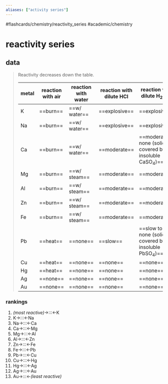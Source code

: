 ```yaml
---
aliases: ["activity series"]
---
```


#flashcards/chemistry/reactivity_series #academic/chemistry

# reactivity series

## data
> Reactivity decreases down the table.
>
> metal | reaction with air | reaction with water | reaction with dilute HCl | reaction with dilute H<sub>2</sub>SO<sub>4</sub>
> -|-|-|-|-
> K | ==burn== | ==w/ water== | ==explosive== | ==explosive==
> Na | ==burn== | ==w/ water== | ==explosive== | ==explosive==
> Ca | ==burn== | ==w/ water== | ==moderate== | ==moderate to none (solid covered by insoluble CaSO<sub>4</sub>)==
> Mg | ==burn== | ==w/ steam== | ==moderate== | ==moderate==
> Al | ==burn== | ==w/ steam== | ==moderate== | ==moderate==
> Zn | ==burn== | ==w/ steam== | ==moderate== | ==moderate==
> Fe | ==burn== | ==w/ steam== | ==moderate== | ==moderate==
> Pb | ==heat== | ==none== | ==slow== | ==slow to none (solid covered by insoluble PbSO<sub>4</sub>)==
> Cu | ==heat== | ==none== | ==none== | ==none==
> Hg | ==heat== | ==none== | ==none== | ==none==
> Ag | ==none== | ==none== | ==none== | ==none==
> Au | ==none== | ==none== | ==none== | ==none== <!--SR:!2022-05-30,28,250!2022-05-25,23,250!2022-07-08,48,250!2022-05-29,27,250!2022-05-29,27,250!2022-05-26,24,250!2022-05-28,26,250!2022-07-21,58,250!2022-07-19,56,250!2022-07-14,51,250!2022-05-27,25,250!2022-07-17,54,250!2022-05-26,24,250!2022-07-06,46,250!2022-05-30,28,250!2022-07-12,52,250!2022-05-25,23,250!2022-07-15,52,250!2022-05-30,28,250!2022-07-16,53,250!2022-05-28,26,250!2022-05-28,26,250!2022-05-28,26,250!2022-05-27,25,250!2022-05-27,25,250!2022-05-30,28,250!2022-05-25,23,250!2022-05-26,24,250!2022-05-29,27,250!2022-05-27,25,250!2022-07-20,57,250!2022-06-05,29,249!2022-06-25,42,249!2022-05-25,11,229!2022-06-06,30,249!2022-06-17,38,249!2022-06-13,35,248!2022-06-24,41,248!2022-06-07,31,248!2022-06-26,43,248!2022-06-04,28,248!2022-06-12,34,248!2022-06-27,44,248!2022-06-09,33,248!2022-06-01,30,268!2022-06-08,32,246!2022-06-10,33,246!2022-06-24,41,246-->

### rankings
1. _(most reactive)_→:::←K <!--SR:!2022-06-16,40,270!2022-06-19,43,289-->
2. K→:::←Na <!--SR:!2022-06-23,40,228!2022-06-21,38,228-->
3. Na→:::←Ca <!--SR:!2022-06-03,26,228!2022-06-16,37,248-->
4. Ca→:::←Mg <!--SR:!2022-06-20,37,228!2022-06-08,29,226-->
5. Mg→:::←Al <!--SR:!2022-06-22,39,230!2022-06-23,40,229-->
6. Al→:::←Zn <!--SR:!2022-06-01,25,228!2022-06-02,26,225-->
7. Zn→:::←Fe <!--SR:!2022-06-06,28,228!2022-06-22,39,226-->
8. Fe→:::←Pb <!--SR:!2022-06-20,37,229!2022-06-03,27,228-->
9. Pb→:::←Cu <!--SR:!2022-06-19,36,226!2022-05-31,24,226-->
10. Cu→:::←Hg <!--SR:!2022-06-19,36,229!2022-07-08,55,246-->
11. Hg→:::←Ag <!--SR:!2022-05-29,19,230!2022-07-07,54,246-->
12. Ag→:::←Au <!--SR:!2022-07-04,58,290!2022-05-31,29,269-->
13. Au→:::←_(least reactive)_ <!--SR:!2022-06-20,48,308!2022-07-08,62,304-->
